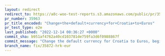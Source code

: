 ```yaml
---
layout: redirect
redirect_to: https://a8c-woo-test-reports.s3.amazonaws.com/public/pr/35963/e2e/index.html
pr_number: 35963
pr_title_encoded: "Change+the+default+currency+for+Croatia+to+Euros"
pr_test_type: e2e
last_published: "2022-12-14 00:36:27 +0000"
commit_sha: b951af4762a40cd103781de759fa3d6f0988867f
commit_message: "Change the default currency for Croatia to Euros, beginning 2023-01-01."
branch_name: fix/35872-hrk-eur
---
```

